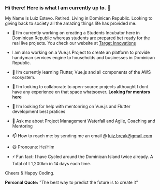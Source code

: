 ### Hi there! Here is what I am currently up to. 👋

My Name Is Luiz Estevo. Retired. Living in Dominican Republic. Looking to giving back to society all the amazing things life has provided me.

- 🔭 I’m currently working on creating a Students Incubator here in Dominican Republic whereas students are prepared bet ready for the real live projects. You check our website at [Target Innovations](https://www.target-innovations.com/#/)

-    I am also working on a Vue.js Project to create an platform to provide handyman services engine to households and businesses in Dominican Republic. 

- 🌱  I’m currently learning Flutter, Vue.js and all components of the AWS ecosystem.

- 👯  I’m looking to collaborate to open-source projects althought I dont have any experience on that space whatsoever. **Looking for mentors here**

- 🤔  I’m looking for help with mentonring on Vue.js and Flutter development best pratices

- 💬  Ask me about Project Management Waterfall and Agile, Coaching and Mentoring

- 📫  How to reach me: by sending me an email @ luiz.break@gmail.com

- 😄  Pronouns: He/Him

- ⚡ Fun fact: I have Cycled around the Dominican Island twice already. A Total of t 1,200km in 14 days each time.

Cheers & Happy Coding.

**Personal Quote:** "The best way to predict the future is to create it"
